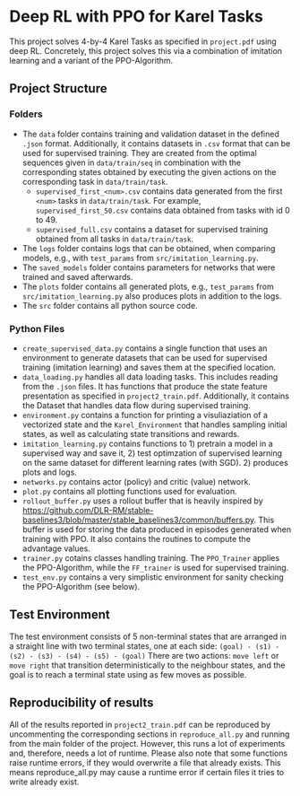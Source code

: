 # Deep RL with PPO for Karel Tasks

This project solves 4-by-4 Karel Tasks as specified in `project.pdf` using deep RL.
Concretely, this project solves this via a combination of imitation learning and a variant of the PPO-Algorithm.

## Project Structure

### Folders
- The `data` folder contains training and validation dataset in the defined `.json` format. Additionally, it contains datasets in `.csv` format that can be used for supervised training. They are created from the optimal sequences given in `data/train/seq` in combination with the corresponding states obtained by executing the given actions on the corresponding task in `data/train/task`.
  - `supervised_first_<num>.csv` contains data generated from the first `<num>` tasks in `data/train/task`. For example, `supervised_first_50.csv` contains data obtained from tasks with id 0 to 49.
  - `supervised_full.csv` contains a dataset for supervised training obtained from all tasks in `data/train/task`.
- The `logs` folder contains logs that can be obtained, when comparing models, e.g., with `test_params` from `src/imitation_learning.py`.
- The `saved_models` folder contains parameters for networks that were trained and saved afterwards.
- The `plots` folder contains all generated plots, e.g., `test_params` from `src/imitation_learning.py` also produces plots in addition to the logs.
- The `src` folder contains all python source code.

### Python Files
- `create_supervised_data.py` contains a single function that uses an environment to generate datasets that can be used for supervised training (imitation learning) and saves them at the specified location.
- `data_loading.py` handles all data loading tasks. This includes reading from the `.json` files. It has functions that produce the state feature presentation as specified in `project2_train.pdf`. Additionally, it contains the Dataset that handles data flow during supervised training.
- `environment.py` contains a function for printing a visuliaziation of a vectorized state and the `Karel_Environment` that handles sampling initial states, as well as calculating state transitions and rewards.
- `imitation_learning.py` contains functions to 1) pretrain a model in a supervised way and save it, 2) test optimzation of supervised learning on the same dataset for different learning rates (with SGD). 2) produces plots and logs.
- `networks.py` contains actor (policy) and critic (value) network.
- `plot.py` contains all plotting functions used for evaluation.
- `rollout_buffer.py` uses a rollout buffer that is heavily inspired by https://github.com/DLR-RM/stable-baselines3/blob/master/stable_baselines3/common/buffers.py. This buffer is used for storing the data produced in episodes generated when training with PPO. It also contains the routines to compute the advantage values.
- `trainer.py` cotains classes handling training. The `PPO_Trainer` applies the PPO-Algorithm, while the `FF_trainer` is used for supervised training.
- `test_env.py` contains a very simplistic environment for sanity checking the PPO-Algorithm (see below). 

## Test Environment
The test environment consists of 5 non-terminal states that are arranged in a straight line with two terminal states, one at each side: `(goal) - (s1) - (s2) - (s3) - (s4) - (s5) - (goal)`
There are two actions: `move left` or `move right` that transition deterministically to the neighbour states, and the goal is to reach a terminal state using as few moves as possible.

## Reproducibility of results
All of the results reported in `project2_train.pdf` can be reproduced by uncommenting the corresponding sections in `reproduce_all.py` and running from the main folder of the project.
However, this runs a lot of experiments and, therefore, needs a lot of runtime.
Please also note that some functions raise runtime errors, if they would overwrite a file that already exists. This means reproduce_all.py may cause a runtime error if certain files it tries to write already exist.

